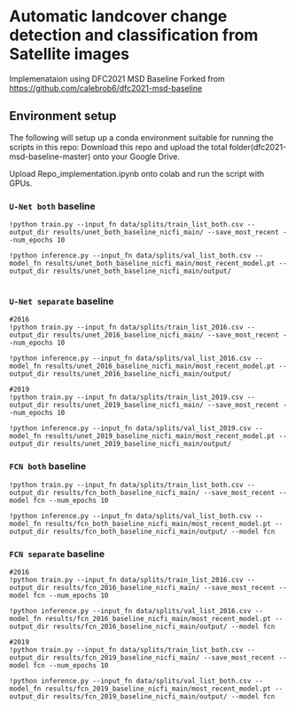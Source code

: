 # Automatic landcover change detection and classification from Satellite images 

Implemenataion using DFC2021 MSD Baseline
Forked from https://github.com/calebrob6/dfc2021-msd-baseline


## Environment setup

The following will setup up a conda environment suitable for running the scripts in this repo:
Download this repo and upload the total folder(dfc2021-msd-baseline-master) onto your Google Drive.

Upload Repo_implementation.ipynb onto colab and run the script with GPUs.

### `U-Net both` baseline

```
!python train.py --input_fn data/splits/train_list_both.csv --output_dir results/unet_both_baseline_nicfi_main/ --save_most_recent --num_epochs 10

!python inference.py --input_fn data/splits/val_list_both.csv --model_fn results/unet_both_baseline_nicfi_main/most_recent_model.pt --output_dir results/unet_both_baseline_nicfi_main/output/


```

### `U-Net separate` baseline

```
#2016
!python train.py --input_fn data/splits/train_list_2016.csv --output_dir results/unet_2016_baseline_nicfi_main/ --save_most_recent --num_epochs 10

!python inference.py --input_fn data/splits/val_list_2016.csv --model_fn results/unet_2016_baseline_nicfi_main/most_recent_model.pt --output_dir results/unet_2016_baseline_nicfi_main/output/

#2019
!python train.py --input_fn data/splits/train_list_2019.csv --output_dir results/unet_2019_baseline_nicfi_main/ --save_most_recent --num_epochs 10

!python inference.py --input_fn data/splits/val_list_2019.csv --model_fn results/unet_2019_baseline_nicfi_main/most_recent_model.pt --output_dir results/unet_2019_baseline_nicfi_main/output/

```

### `FCN both` baseline

```
!python train.py --input_fn data/splits/train_list_both.csv --output_dir results/fcn_both_baseline_nicfi_main/ --save_most_recent --model fcn --num_epochs 10

!python inference.py --input_fn data/splits/val_list_both.csv --model_fn results/fcn_both_baseline_nicfi_main/most_recent_model.pt --output_dir results/fcn_both_baseline_nicfi_main/output/ --model fcn

```

### `FCN separate` baseline

```
#2016
!python train.py --input_fn data/splits/train_list_2016.csv --output_dir results/fcn_2016_baseline_nicfi_main/ --save_most_recent --model fcn --num_epochs 10

!python inference.py --input_fn data/splits/val_list_2016.csv --model_fn results/fcn_2016_baseline_nicfi_main/most_recent_model.pt --output_dir results/fcn_2016_baseline_nicfi_main/output/ --model fcn

#2019
!python train.py --input_fn data/splits/train_list_both.csv --output_dir results/fcn_2019_baseline_nicfi_main/ --save_most_recent --model fcn --num_epochs 10

!python inference.py --input_fn data/splits/val_list_both.csv --model_fn results/fcn_2019_baseline_nicfi_main/most_recent_model.pt --output_dir results/fcn_2019_baseline_nicfi_main/output/ --model fcn


```
